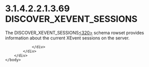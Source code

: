 <html dir="LTR" xmlns:mshelp="http://msdn.microsoft.com/mshelp" xmlns:ddue="http://ddue.schemas.microsoft.com/authoring/2003/5" xmlns:xlink="http://www.w3.org/1999/xlink" xmlns:tool="http://www.microsoft.com/tooltip">
    <head>
        <meta http-equiv="Content-Type" content="text/html; CHARSET=utf-8"></meta>
        <meta name="save" content="history"></meta>
        <title>3.1.4.2.2.1.3.69 DISCOVER_XEVENT_SESSIONS</title>
        <xml>
            <mshelp:toctitle title="3.1.4.2.2.1.3.69 DISCOVER_XEVENT_SESSIONS"></mshelp:toctitle>
            <mshelp:rltitle title="[MS-SSAS]: DISCOVER_XEVENT_SESSIONS"></mshelp:rltitle>
            <mshelp:keyword index="A" term="3f9fbd9b-0813-468d-9943-778f908401ad"></mshelp:keyword>
            <mshelp:attr name="DCSext.ContentType" value="open specification"></mshelp:attr>
            <mshelp:attr name="AssetID" value="3f9fbd9b-0813-468d-9943-778f908401ad"></mshelp:attr>
            <mshelp:attr name="TopicType" value="kbRef"></mshelp:attr>
            <mshelp:attr name="DCSext.Title" value="[MS-SSAS]: DISCOVER_XEVENT_SESSIONS" />
        </xml>
    </head>
    <body>
        <div id="header">
            <h1 class="heading">3.1.4.2.2.1.3.69 DISCOVER_XEVENT_SESSIONS</h1>
        </div>
        <div id="mainSection">
            <div id="mainBody">
                <div id="allHistory" class="saveHistory"></div>
                <div id="sectionSection0" class="section" name="collapseableSection">
                    

<p>The DISCOVER_XEVENT_SESSIONS<a id="Appendix_A_Target_320"></a><a href="b9ac4859-2662-44ca-b131-9addd8b953dc.html#Appendix_A_320" aria-label="Product behavior note 320">&lt;320&gt;</a> schema
rowset provides information about the current XEvent sessions on the server.</p>


                </div>
            </div>
        </div>
    </body>
</html>